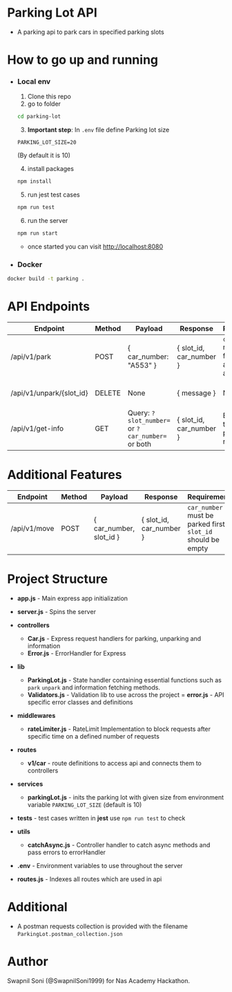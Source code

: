 # Parking Lot API 
- A parking api to park cars in specified parking slots

# How to go up and running

- ### Local env
    1. Clone this repo
    2. go to folder
    
    ```sh
    cd parking-lot
    ```

    3. **Important step**: In `.env` file define Parking lot size
    ```
    PARKING_LOT_SIZE=20
    ```
    (By default it is 10)

    4. install packages

    ```sh
    npm install
    ```

    5. run jest test cases

    ```sh
    npm run test
    ```

    6. run the server

    ```sh
    npm run start
    ```
    - once started you can visit [http://localhost:8080](http://localhost:8080)

- ### Docker

```sh
docker build -t parking .
```

# API Endpoints

|       Endpoint      | Method |          Payload          |         Response        |                             Requirements                          |  Description | 
| ------------------- | ------ | ------------------------- | ----------------------- | ----------------------------------------------------------------- | ------------ |
| /api/v1/park        | POST   | { car_number: "A553" }    | { slot_id, car_number } | `car_number` must have first letter as alphabet and all uppercase | Parks the car |
| /api/v1/unpark/{slot_id} | DELETE | None                 | { message }             | None | Unparks/Removes the car from given slot |
| /api/v1/get-info    | GET | Query: `?slot_number=` or `?car_number=` or both | { slot_id, car_number } | Either one of the query param is required | Retrieves info about parked car |

# Additional Features
|       Endpoint      | Method |          Payload          |         Response        |                             Requirements                          | Description |
| ------------------- | ------ | ------------------------- | ----------------------- | ----------------------------------------------------------------- | ----------- |
| /api/v1/move       | POST   | { car_number, slot_id }    | { slot_id, car_number } | `car_number` must be parked first, `slot_id` should be empty | Moves car from origin slot to other empty slot |


# Project Structure

- **app.js** - Main express app initialization
- **server.js** - Spins the server
- **controllers**
    - **Car.js** - Express request handlers for parking, unparking and information
    - **Error.js** - ErrorHandler for Express
    
- **lib**
    - **ParkingLot.js** - State handler containing essential functions such as `park` `unpark` and information fetching methods.
    - **Validators.js** - Validation lib to use across the project
    = **error.js** - API specific error classes and definitions

- **middlewares**
    - **rateLimiter.js** - RateLimit Implementation to block requests after specific time on a defined number of requests

- **routes**
    - **v1/car** - route definitions to access api and connects them to controllers

- **services**
    - **parkingLot.js** - inits the parking lot with given size from environment variable `PARKING_LOT_SIZE` (default is 10)

- **tests** - test cases written in __jest__ use `npm run test` to check

- **utils** 
    - **catchAsync.js** - Controller handler to catch async methods and pass errors to errorHandler

- **.env** - Environment variables to use throughout the server
- **routes.js** - Indexes all routes which are used in api

# Additional 
- A postman requests collection is provided with the filename `ParkingLot.postman_collection.json`
# Author
Swapnil Soni (@SwapnilSoni1999) for Nas Academy Hackathon.

